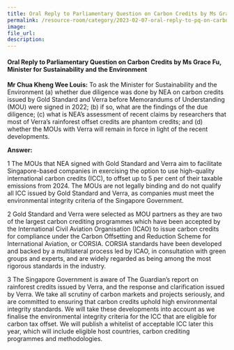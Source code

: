 ```yaml
---  
title: Oral Reply to Parliamentary Question on Carbon Credits by Ms Grace Fu, Minister for Sustainability and the Environment
permalink: /resource-room/category/2023-02-07-oral-reply-to-pq-on-carbon-credits
image:  
file_url:  
description:  
---  
```

#### Oral Reply to Parliamentary Question on Carbon Credits by Ms Grace Fu, Minister for Sustainability and the Environment

**Mr Chua Kheng Wee Louis:** To ask the Minister for Sustainability and the Environment (a) whether due diligence was done by NEA on carbon credits issued by Gold Standard and Verra before Memorandums of Understanding (MOU) were signed in 2022; (b) if so, what are the findings of the due diligence; (c) what is NEA’s assessment of recent claims by researchers that most of Verra’s rainforest offset credits are phantom credits; and (d) whether the MOUs with Verra will remain in force in light of the recent developments.

**Answer:**

1 The MOUs that NEA signed with Gold Standard and Verra aim to facilitate Singapore-based companies in exercising the option to use high-quality international carbon credits (ICC), to offset up to 5 per cent of their taxable emissions from 2024. The MOUs are not legally binding and do not qualify all ICC issued by Gold Standard and Verra, as companies must meet the environmental integrity criteria of the Singapore Government.

2 Gold Standard and Verra were selected as MOU partners as they are two of the largest carbon crediting programmes which have been accepted by the International Civil Aviation Organisation (ICAO) to issue carbon credits for compliance under the Carbon Offsetting and Reduction Scheme for International Aviation, or CORSIA. CORSIA standards have been developed and backed by a multilateral process led by ICAO, in consultation with green groups and experts, and are widely regarded as being among the most rigorous standards in the industry.

3 The Singapore Government is aware of The Guardian’s report on rainforest credits issued by Verra, and the response and clarification issued by Verra. We take all scrutiny of carbon markets and projects seriously, and are committed to ensuring that carbon credits uphold high environmental integrity standards. We will take these developments into account as we finalise the environmental integrity criteria for the ICC that are eligible for carbon tax offset. We will publish a whitelist of acceptable ICC later this year, which will include eligible host countries, carbon crediting programmes and methodologies.
